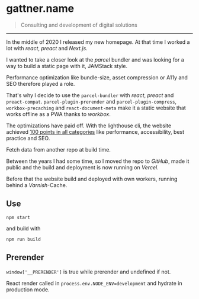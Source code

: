 # gattner.name

> Consulting and development of digital solutions

---

In the middle of 2020 I released my new homepage. At that time I worked a lot with _react_, _preact_ and _Next.js_.

I wanted to take a closer look at the _parcel_ bundler and was looking for a way to build a static page with it, JAMStack style.

Performance optimization like bundle-size, asset compression or A11y and SEO therefore played a role.

That's why I decide to use the `parcel-bundler` with _react_, _preact_ and `preact-compat`. `parcel-plugin-prerender` and `parcel-plugin-compress`, `workbox-precaching` and `react-document-meta` make it a static website that works offline as a PWA thanks to _workbox_.

The optimizations have paid off. With the lighthouse cli, the website achieved [100 points in all categories](https://googlechrome.github.io/lighthouse/viewer/?gist=6b8b5f4e71fda1b8b7b412c6de92e6ab) like performance, accessibility, best practice and SEO.

Fetch data from another repo at build time.

Between the years I had some time, so I moved the repo to _GitHub_, made it public and the build and deployment is now running on _Vercel_.

Before that the website build and deployed with own workers, running behind a _Varnish_-Cache.

## Use

```shell
npm start
```

and build with

```shell
npm run build
```

## Prerender

`window['__PRERENDER']` is true while prerender and undefined if not.

React render called in `process.env.NODE_ENV=development` and hydrate in production mode.
